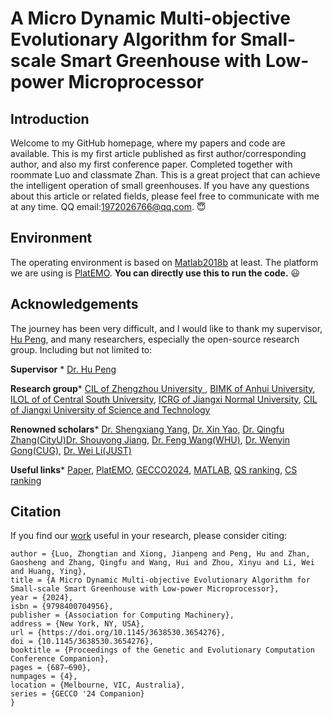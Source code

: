 A Micro Dynamic Multi-objective Evolutionary Algorithm for Small-scale Smart Greenhouse with Low-power Microprocessor
======
Introduction
-------
Welcome to my GitHub homepage, where my papers and code are available. 
This is my first article published as first author/corresponding author, and also my first conference paper. Completed together with roommate Luo and classmate Zhan. 
This is a great project that can achieve the intelligent operation of small greenhouses.
If you have any questions about this article or related fields, please feel free to communicate with me at any time. QQ email:1972026766@qq.com. 😇

Environment
---
The operating environment is based on [Matlab2018b](https://www.mathworks.com/) at least. 
The platform we are using is [PlatEMO](https://github.com/BIMK/PlatEMO). 
__You can directly use this to run the code.__ 😃

Acknowledgements
---
The journey has been very difficult, and I would like to thank my supervisor, [Hu Peng](https://whuph.github.io/index.html), and many researchers, especially the open-source research group.
Including but not limited to:

 __Supervisor__ *  [Dr. Hu Peng](https://whuph.github.io/index.html)
 
 __Research group__*  [CIL of Zhengzhou University ](https://www5.zzu.edu.cn/cilab/index.htm), [BIMK of Anhui University](https://github.com/BIMK), [ILOL of of Central South University](https://intleo.csu.edu.cn/index.html), [ICRG of Jiangxi Normal University](https://xyzhoujx.github.io/index.html#/), [CIL of Jiangxi University of Science and Technology](https://cilab.jxust.edu.cn/index.htm)
 
 __Renowned scholars__*  [Dr. Shengxiang Yang](https://www.tech.dmu.ac.uk/%7Esyang/index.html), [Dr. Xin Yao](https://cse.sustech.edu.cn/faculty/~xiny/), [Dr. Qingfu Zhang(CityU)](https://www.cs.cityu.edu.hk/~qzhan7/index.html)[Dr. Shouyong Jiang](https://chang88ye.github.io/homepage/), [Dr. Feng Wang(WHU)](https://fengwangwhu.github.io/), [Dr. Wenyin Gong(CUG)](https://wewnyin.github.io/wenyingong/chs.htm), [Dr. Wei Li(JUST)](https://weilijxust.github.io/)
 
 __Useful links__*  [Paper](https://dl.acm.org/doi/10.1145/3638530.3654276), [PlatEMO](https://github.com/BIMK/PlatEMO), [GECCO2024](https://gecco-2024.sigevo.org/), [MATLAB](https://www.mathworks.com/products/matlab.html), [QS ranking](https://www.qschina.cn/), [CS ranking](https://csrankings.org/)
 
Citation
-----
If you find our [work](https://dl.acm.org/doi/10.1145/3638530.3654276) useful in your research, please consider citing:
```@inproceedings{10.1145/3638530.3654276,
author = {Luo, Zhongtian and Xiong, Jianpeng and Peng, Hu and Zhan, Gaosheng and Zhang, Qingfu and Wang, Hui and Zhou, Xinyu and Li, Wei and Huang, Ying},
title = {A Micro Dynamic Multi-objective Evolutionary Algorithm for Small-scale Smart Greenhouse with Low-power Microprocessor},
year = {2024},
isbn = {9798400704956},
publisher = {Association for Computing Machinery},
address = {New York, NY, USA},
url = {https://doi.org/10.1145/3638530.3654276},
doi = {10.1145/3638530.3654276},
booktitle = {Proceedings of the Genetic and Evolutionary Computation Conference Companion},
pages = {687–690},
numpages = {4},
location = {Melbourne, VIC, Australia},
series = {GECCO '24 Companion}
}
